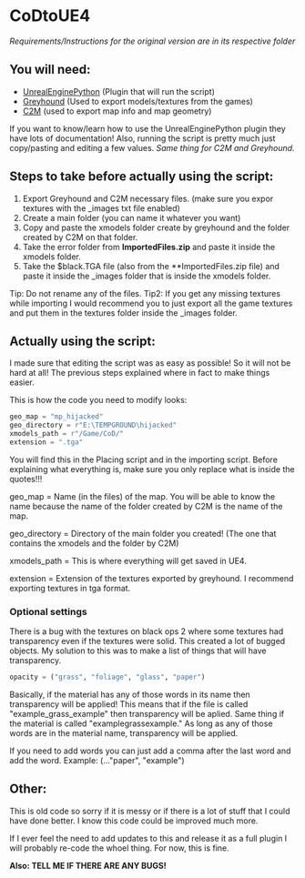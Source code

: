 # CoDtoUE4
*Requirements/Instructions for the original version are in its respective folder*

## You will need:

- [UnrealEnginePython](https://github.com/20tab/UnrealEnginePython) (Plugin that will run the script)
- [Greyhound](https://github.com/Scobalula/Greyhound/releases) (Used to export models/textures from the games)
- [C2M](https://github.com/sheilan102/C2M) (used to export map info and map geometry)

If you want to know/learn how to use the UnrealEnginePython plugin they have lots of documentation! Also, running the script is pretty much just copy/pasting and editing a few values.
*Same thing for C2M and Greyhound.*


## Steps to take before actually using the script:

 1. Export Greyhound and C2M necessary files. (make sure you expor textures with the _images txt file enabled)
 2. Create a main folder (you can name it whatever you want)
 3. Copy and paste the xmodels folder create by greyhound and the folder created by C2M on that folder.
 4. Take the error folder from **ImportedFiles.zip** and paste it inside the xmodels folder.
 5. Take the $black.TGA file (also from the **ImportedFiles.zip file) and paste it inside the _images folder that is inside the xmodels folder.
 
 Tip: Do not rename any of the files.
 Tip2: If you get any missing textures while importing I would recommend you to just export all the game textures and put them in the textures folder inside the _images folder.
 
 ## Actually using the script:
 
 I made sure that editing the script was as easy as possible! So it will not be hard at all! The previous steps explained where in fact to make things easier.
 
 This is how the code you need to modify looks:
 
 ```python
geo_map = "mp_hijacked"
geo_directory = r"E:\TEMPGROUND\hijacked"
xmodels_path = r"/Game/CoD/"
extension = ".tga"
```

You will find this in the Placing script and in the importing script.
Before explaining what everything is, make sure you only replace what is inside the quotes!!!

geo_map = Name (in the files) of the map. You will be able to know the name because the name of the folder created by C2M is the name of the map.

geo_directory = Directory of the main folder you created! (The one that contains the xmodels and the folder by C2M)

xmodels_path = This is where everything will get saved in UE4.

extension = Extension of the textures exported by greyhound. I recommend exporting textures in tga format.

### Optional settings

There is a bug with the textures on black ops 2 where some textures had transparency even if the textures were solid. This created a lot of bugged objects. My solution to this was to make a list of things that will have transparency.

```python
opacity = ("grass", "foliage", "glass", "paper")
```

Basically, if the material has any of those words in its name then transparency will be applied! This means that if the file is called "example_grass_example" then transparency will be aplied. Same thing if the material is called "examplegrassexample." As long as any of those words are in the material name, transparency will be applied.

If you need to add words you can just add a comma after the last word and add the word. Example: (..."paper", "example")

## Other:

This is old code so sorry if it is messy or if there is a lot of stuff that I could have done better. I know this code could be improved much more. 

If I ever feel the need to add updates to this and release it as a full plugin I will probably re-code the whoel thing. For now, this is fine.
 
**Also: TELL ME IF THERE ARE ANY BUGS!**
 
